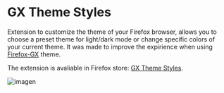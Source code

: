 # GX Theme Styles
Extension to customize the theme of your Firefox browser, allows you to choose a preset theme for light/dark mode or change specific colors of your current theme.  It was made to improve the expirience when using <a href="https://github.com/Godiesc/firefox-gx">Firefox-GX</a> theme.

The extension is avaliable in Firefox store: <a href="https://addons.mozilla.org/es/firefox/addon/gx-theme-styles/">GX Theme Styles</a>.

![imagen](https://github.com/user-attachments/assets/72b2411e-437e-4b5e-ab1e-f9ee505d3325)
